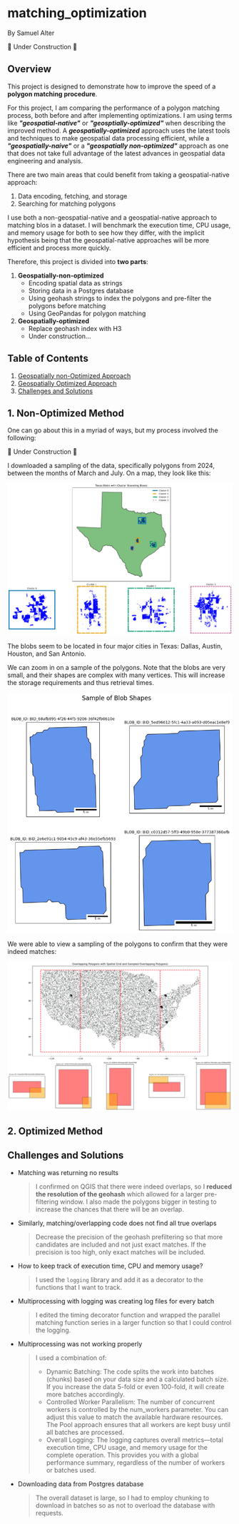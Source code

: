 # matching_optimization

By Samuel Alter

🚧 Under Construction 🚧

## Overview

This project is designed to demonstrate how to improve the speed of a **polygon matching procedure**. 

For this project, I am comparing the performance of a polygon matching process, both before and after implementing optimizations. I am using terms like **_"geospatial-native"_** or **_"geosptially-optimized"_** when describing the improved method. A **_geospatially-optimized_** approach uses the latest tools and techniques to make geospatial data processing efficient, while a **_"geospatially-naive"_** or a **_"geospatially non-optimized"_** approach as one that does not take full advantage of the latest advances in geospatial data engineering and analysis.

There are two main areas that could benefit from taking a geospatial-native approach:

1. Data encoding, fetching, and storage
2. Searching for matching polygons

I use both a non-geospatial-native and a geospatial-native approach to matching blos in a dataset. I will benchmark the execution time, CPU usage, and memory usage for both to see how they differ, with the implicit hypothesis being that the geospatial-native approaches will be more efficient and process more quickly.

Therefore, this project is divided into **two parts**:

1. **Geospatially-non-optimized**
   * Encoding spatial data as strings
   * Storing data in a Postgres database
   * Using geohash strings to index the polygons and pre-filter the polygons before matching
   * Using GeoPandas for polygon matching
2. **Geospatially-optimized**
   * Replace geohash index with H3
   * Under construction...

## Table of Contents <a name='toc'></a>

1. [Geospatially non-Optimized Approach](#naive)
2. [Geospatially Optimized Approach](#optimized)
3. [Challenges and Solutions](#challenges)

## 1. Non-Optimized Method<a name='naive'></a>

One can go about this in a myriad of ways, but my process involved the following:

🚧 Under Construction 🚧

I downloaded a sampling of the data, specifically polygons from 2024, between the months of March and July. On a map, they look like this:

![Texas blobs with cluster bounding boxes](figs/blob_map_with_clusters.png)

The blobs seem to be located in four major cities in Texas: Dallas, Austin, Houston, and San Antonio.

We can zoom in on a sample of the polygons. Note that the blobs are very small, and their shapes are complex with many vertices. This will increase the storage requirements and thus retrieval times.

![Sample of blob shapes with scalebar](figs/blob_samples.png)

We were able to view a sampling of the polygons to confirm that they were indeed matches:

![Overlapping Polygons Map with a Sampling of those Polygons](figs/overlapping_polygons_map_10k.png)

## 2. Optimized Method <a name='optimized'></a>

## Challenges and Solutions <a name='challenges'></a>

* Matching was returning no results
  > I confirmed on QGIS that there were indeed overlaps, so I **reduced the resolution of the geohash** which allowed for a larger pre-filtering window.
  > I also made the polygons bigger in testing to increase the chances that there will be an overlap.
* Similarly, matching/overlapping code does not find all true overlaps
  > Decrease the precision of the geohash prefiltering so that more candidates are included and not just exact matches. If the precision is too high, only exact matches will be included. 
* How to keep track of execution time, CPU and memory usage?
  > I used the `logging` library and add it as a decorator to the functions that I want to track.
* Multiprocessing with logging was creating log files for every batch
  > I edited the timing decorator function and wrapped the parallel matching function series in a larger function so that I could control the logging.
* Multiprocessing was not working properly
  > I used a combination of:
  > * Dynamic Batching: The code splits the work into batches (chunks) based on your data size and a calculated batch size. If you increase the data 5-fold or even 100-fold, it will create more batches accordingly.
	> * Controlled Worker Parallelism: The number of concurrent workers is controlled by the num_workers parameter. You can adjust this value to match the available hardware resources. The Pool approach ensures that all workers are kept busy until all batches are processed.
	> * Overall Logging: The logging captures overall metrics—total execution time, CPU usage, and memory usage for the complete operation. This provides you with a global performance summary, regardless of the number of workers or batches used.
* Downloading data from Postgres database
  > The overall dataset is large, so I had to employ chunking to download in batches so as not to overload the database with requests.
